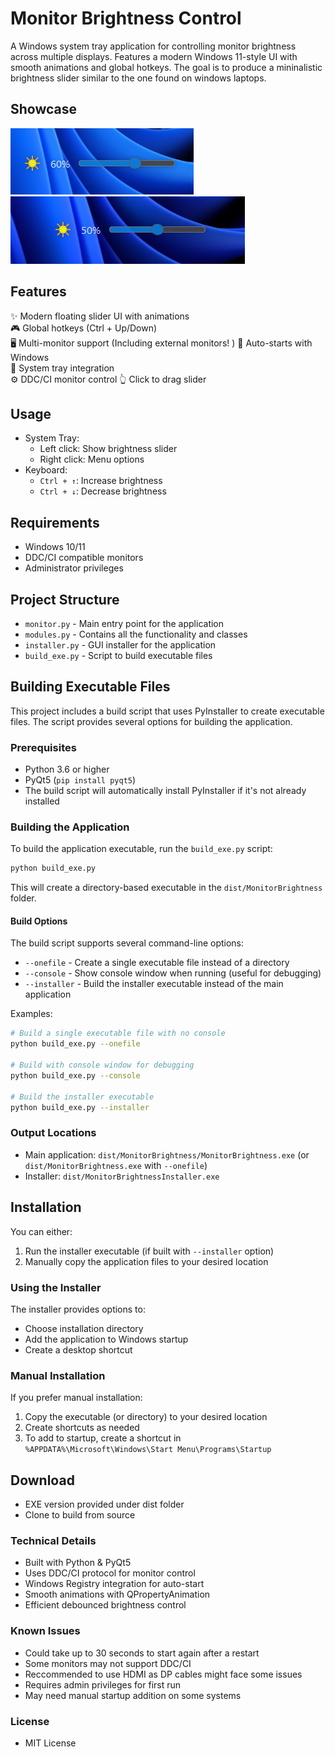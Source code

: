 # Monitor Brightness Control

A Windows system tray application for controlling monitor brightness across multiple displays. Features a modern Windows 11-style UI with smooth animations and global hotkeys. The goal is to produce a mininalistic brightness slider similar to the one found on windows laptops.

## Showcase 

![Light Mode](images/preview1.png)
![Dark Mode](images/preview2.png)

## Features

✨ Modern floating slider UI with animations  
🎮 Global hotkeys (Ctrl + Up/Down)  
🖥️ Multi-monitor support (Including external monitors! )
🚀 Auto-starts with Windows  
🎯 System tray integration  
⚙️ DDC/CI monitor control
👆 Click to drag slider

## Usage

- System Tray:
  - Left click: Show brightness slider
  - Right click: Menu options
- Keyboard:
  - `Ctrl + ↑`: Increase brightness
  - `Ctrl + ↓`: Decrease brightness

## Requirements

- Windows 10/11
- DDC/CI compatible monitors
- Administrator privileges

## Project Structure

- `monitor.py` - Main entry point for the application
- `modules.py` - Contains all the functionality and classes
- `installer.py` - GUI installer for the application
- `build_exe.py` - Script to build executable files

## Building Executable Files

This project includes a build script that uses PyInstaller to create executable files. The script provides several options for building the application.

### Prerequisites

- Python 3.6 or higher
- PyQt5 (`pip install pyqt5`)
- The build script will automatically install PyInstaller if it's not already installed

### Building the Application

To build the application executable, run the `build_exe.py` script:

```bash
python build_exe.py
```

This will create a directory-based executable in the `dist/MonitorBrightness` folder.

#### Build Options

The build script supports several command-line options:

- `--onefile` - Create a single executable file instead of a directory
- `--console` - Show console window when running (useful for debugging)
- `--installer` - Build the installer executable instead of the main application

Examples:

```bash
# Build a single executable file with no console
python build_exe.py --onefile

# Build with console window for debugging
python build_exe.py --console

# Build the installer executable
python build_exe.py --installer
```

### Output Locations

- Main application: `dist/MonitorBrightness/MonitorBrightness.exe` (or `dist/MonitorBrightness.exe` with `--onefile`)
- Installer: `dist/MonitorBrightnessInstaller.exe`

## Installation

You can either:

1. Run the installer executable (if built with `--installer` option)
2. Manually copy the application files to your desired location

### Using the Installer

The installer provides options to:
- Choose installation directory
- Add the application to Windows startup
- Create a desktop shortcut

### Manual Installation

If you prefer manual installation:
1. Copy the executable (or directory) to your desired location
2. Create shortcuts as needed
3. To add to startup, create a shortcut in `%APPDATA%\Microsoft\Windows\Start Menu\Programs\Startup`

## Download

- EXE version provided under dist folder
- Clone to build from source

### Technical Details
- Built with Python & PyQt5
- Uses DDC/CI protocol for monitor control
- Windows Registry integration for auto-start
- Smooth animations with QPropertyAnimation
- Efficient debounced brightness control

### Known Issues
- Could take up to 30 seconds to start again after a restart
- Some monitors may not support DDC/CI
- Reccommended to use HDMI as DP cables might face some issues 
- Requires admin privileges for first run
- May need manual startup addition on some systems

### License
- MIT License

